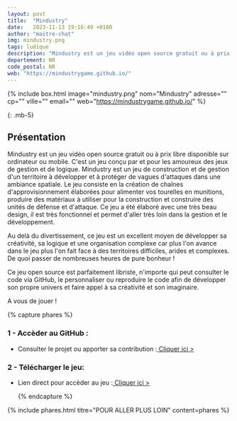 ```yaml
---
layout: post
title:  "Mindustry"
date:   2023-11-13 19:16:49 +0100
author: "maitre-chat"
img: mindustry.png
tags: ludique
description: "Mindustry est un jeu vidéo open source gratuit ou à prix libre disponible sur ordinateur ou mobile. C'est un jeu conçu par et pour les amoureux des jeux de gestion et de logique. Mindustry est un jeu de construction et de gestion d'un territoire à développer et à protéger de vagues d'attaques dans une ambiance spatiale. Le jeu consiste en la création de chaînes d'approvisionnement élaborées pour alimenter vos tourelles en munitions, produire des matériaux à utiliser pour la construction et construire des unités de défense et d'attaque. Ce jeu a été élaboré avec une très beau design, il est très fonctionnel et permet d'aller très loin dans la gestion et le développement"
departement: NR
code_postal: NR
web: "https://mindustrygame.github.io/"
---
```


{% include box.html image="mindustry.png" nom="Mindustry" adresse="" cp="" ville="" email="" web="https://mindustrygame.github.io/" %}

{: .mb-5}

## Présentation

Mindustry est un jeu vidéo open source gratuit ou à prix libre disponible sur ordinateur ou mobile. C'est un jeu conçu par et pour les amoureux des jeux de gestion et de logique. Mindustry est un jeu de construction et de gestion d'un territoire à développer et à protéger de vagues d'attaques dans une ambiance spatiale. Le jeu consiste en la création de chaînes d'approvisionnement élaborées pour alimenter vos tourelles en munitions, produire des matériaux à utiliser pour la construction et construire des unités de défense et d'attaque. Ce jeu a été élaboré avec une très beau design, il est très fonctionnel et permet d'aller très loin dans la gestion et le développement. 

Au delà du divertissement, ce jeu est un excellent moyen de développer sa créativité, sa logique et une organisation complexe car plus l'on avance dans le jeu plus l'on fait face à des territoires difficiles, arides et complexes. De quoi passer de nombreuses heures de pure bonheur ! 

Ce jeu open source est parfaitement libriste, n'importe qui peut consulter le code via GitHub, le personnaliser ou reproduire le code afin de développer son propre univers et faire appel à sa créativité et son imaginaire. 

A vous de jouer  !  

{% capture phares %}
### 1 - Accèder au GitHub :
- Consulter le projet ou apporter sa contribution :<a href="https://github.com/Anuken/Mindustry" target="_blank"> Cliquer ici > </a> 

### 2 - Télécharger le jeu:
- Lien direct pour accèder au jeu :<a href="https://mindustrygame.github.io/" target="_blank"> Cliquer ici > </a> 

  {% endcapture %}

{% include phares.html titre="POUR ALLER PLUS LOIN" content=phares %}